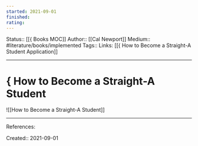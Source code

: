 ```yaml
---
started: 2021-09-01
finished:
rating:
---
```

Status:: [[{ Books MOC]]
Author:: [[Cal Newport]]
Medium:: #literature/books/implemented
Tags::
Links: [[{ How to Become a Straight-A Student Application]]
___
# { How to Become a Straight-A Student
![[How to Become a Straight-A Student]]
___
References:

Created:: 2021-09-01
